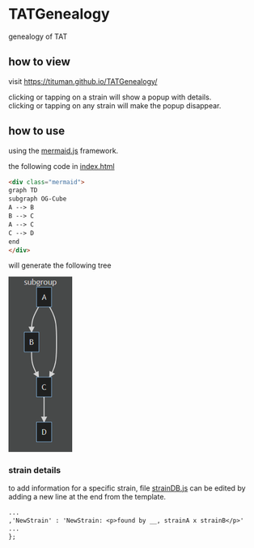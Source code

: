 # TATGenealogy
 genealogy of TAT

## how to view
visit https://tituman.github.io/TATGenealogy/

clicking or tapping on a strain will show a popup with details.  
clicking or tapping on any strain will make the popup disappear.

## how to use

using the [mermaid.js](https://mermaid-js.github.io/) framework.

the following code in [index.html](index.hmtl)

```HTML
<div class="mermaid">
graph TD
subgraph OG-Cube
A --> B
B --> C
A --> C
C --> D
end
</div>
```

will generate the following tree

![](./files/sample.png)

### strain details
to add information for a specific strain, file [strainDB.js](strainDB.js) can be edited by adding a new line at the end from the template.
```
...
,'NewStrain' : 'NewStrain: <p>found by __, strainA x strainB</p>'
...
};
```
